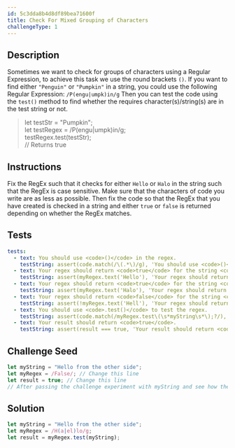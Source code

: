 ```yaml
---
id: 5c3dda8b4d8df89bea71600f
title: Check For Mixed Grouping of Characters
challengeType: 1
---
```


## Description
<section id='description'>
Sometimes we want to check for groups of characters using a Regular Expression, to achieve this task we use the round brackets <code>()</code>.
If you want to find either <code>"Penguin"</code> or <code>"Pumpkin"</code> in a string, you could use the following Regular Expression: <code>/P(engu|umpk)in/g</code>
Then you can test the code using the <code>test()</code> method to find whether the requires character(s)/string(s) are in the test string or not.
<blockquote>let testStr = "Pumpkin";<br>let testRegex = /P(engu|umpk)in/g;<br>testRegex.test(testStr);<br>// Returns true</blockquote>
</section>

## Instructions
<section id='instructions'>
Fix the RegEx such that it checks for either <code>Hello</code> or <code>Halo</code> in the string such that the RegEx is case sensitive. Make sure that the characters of code you write are as less as possible.
Then fix the code so that the RegEx that you have created is checked in a string and either <code>true</code> or <code>false</code> is returned depending on whether the RegEx matches.
</section>

## Tests
<section id='tests'>

```yml
tests:
  - text: You should use <code>()</code> in the regex.
    testString: assert(code.match(/\(.*\)/g), 'You should use <code>()</code> in the regex.');
  - text: Your regex should return <code>true</code> for the string <code>"Hello"</code>.
    testString: assert(myRegex.text('Hello'), 'Your regex should return <code>true</code> for the string <code>"Hello"</code>.');
  - text: Your regex should return <code>true</code> for the string <code>"Halo"</code>.
    testString: assert(myRegex.text('Halo'), 'Your regex should return <code>true</code> for the string <code>"Halo"</code>.');
  - text: Your regex should return <code>false</code> for the string <code>"Hell"</code>.
    testString: assert(!myRegex.text('Hell'), 'Your regex should return <code>true</code> for the string <code>"Hell"</code>.');
  - text: You should use <code>.test()</code> to test the regex.
    testString: assert(code.match(/myRegex.test\(\s*myString\s*\);?/), 'You should use <code>.test()</code> to test the regex.');
  - text: Your result should return <code>true</code>.
    testString: assert(result === true, 'Your result should return <code>true</code>.');

```

</section>

## Challenge Seed
<section id='challengeSeed'>

<div id='js-seed'>

```js
let myString = "Hello from the other side";
let myRegex = /False/; // Change this line
let result = true; // Change this line
// After passing the challenge experiment with myString and see how the grouping works
```

</div>



</section>

## Solution
<section id='solution'>

```js
let myString = "Hello from the other side";
let myRegex = /H(a|el)lo/g;
let result = myRegex.test(myString);
```
</section>
